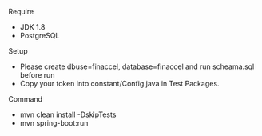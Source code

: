 Require
 - JDK 1.8
 - PostgreSQL

Setup
 - Please create dbuse=finaccel, database=finaccel and run scheama.sql before run
 - Copy your token into constant/Config.java in Test Packages.

Command
 - mvn clean install -DskipTests
 - mvn spring-boot:run
